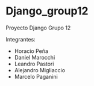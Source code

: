 # Django_group12
Proyecto Django Grupo 12

Integrantes:

* Horacio Peña
* Daniel Marocchi
* Leandro Pastori
* Alejandro Migliaccio  
* Marcelo Paganini
